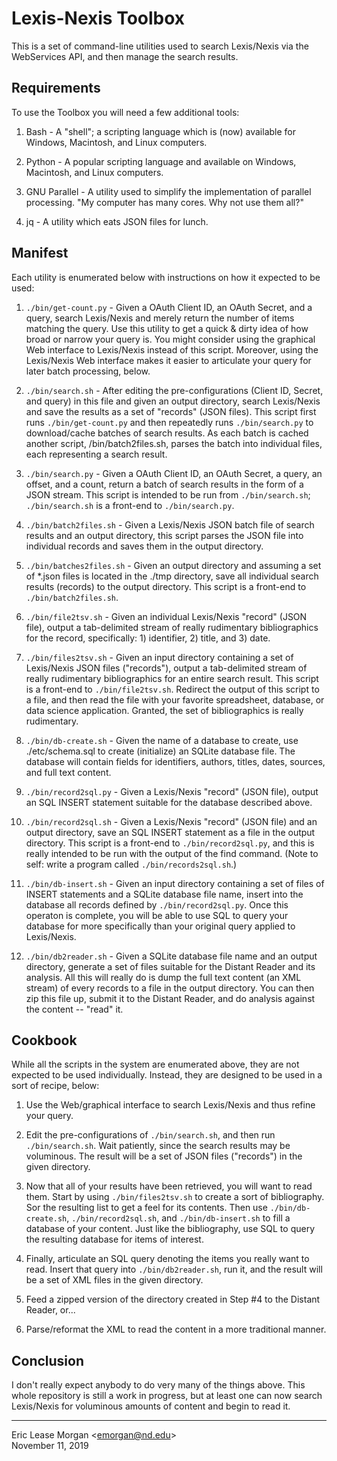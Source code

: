 # Lexis-Nexis Toolbox

This is a set of command-line utilities used to search Lexis/Nexis via the WebServices API, and then manage the search results. 

## Requirements

To use the Toolbox you will need a few additional tools:

  1. Bash - A "shell"; a scripting language which is (now) available for Windows, Macintosh, and Linux computers.
  
  2. Python - A popular scripting language and available on Windows, Macintosh, and Linux computers. 
  
  3. GNU Parallel - A utility used to simplify the implementation of parallel processing. "My computer has many cores. Why not use them all?"
  
  4. jq - A utility which eats JSON files for lunch.

## Manifest

Each utility is enumerated below with instructions on how it expected to be used:

  1. `./bin/get-count.py` - Given a OAuth Client ID, an OAuth Secret, and a query, search Lexis/Nexis and merely return the number of items matching the query. Use this utility to get a quick & dirty idea of how broad or narrow your query is. You might consider using the graphical Web interface to Lexis/Nexis instead of this script. Moreover, using the Lexis/Nexis Web interface makes it easier to articulate your query for later batch processing, below.
  
  2. `./bin/search.sh` - After editing the pre-configurations (Client ID, Secret, and query) in this file and given an output directory, search Lexis/Nexis and save the results as a set of "records" (JSON files). This script first runs `./bin/get-count.py` and then repeatedly runs `./bin/search.py` to download/cache batches of search results. As each batch is cached another script, /bin/batch2files.sh, parses the batch into individual files, each representing a search result.
  
  3. `./bin/search.py` - Given a OAuth Client ID, an OAuth Secret, a query, an offset, and a count, return a batch of search results in the form of a JSON stream. This script is intended to be run from `./bin/search.sh`; `./bin/search.sh` is a front-end to `./bin/search.py`.
  
  4. `./bin/batch2files.sh` - Given a Lexis/Nexis JSON batch file of search results and an output directory, this script parses the JSON file into individual records and saves them in the output directory.
  
  5. `./bin/batches2files.sh` - Given an output directory and assuming a set of *.json files is located in the ./tmp directory, save all individual search results (records) to the output directory. This script is a front-end to `./bin/batch2files.sh`. 
  
  6. `./bin/file2tsv.sh` - Given an individual Lexis/Nexis "record" (JSON file), output a tab-delimited stream of really rudimentary bibliographics for the record, specifically: 1) identifier, 2) title, and 3) date.
  
  7. `./bin/files2tsv.sh` - Given an input directory containing a set of Lexis/Nexis JSON files ("records"), output a tab-delimited stream of really rudimentary bibliographics for an entire search result. This script is a front-end to `./bin/file2tsv.sh`. Redirect the output of this script to a file, and then read the file with your favorite spreadsheet, database, or data science application. Granted, the set of bibliographics is really rudimentary. 
  
  8. `./bin/db-create.sh` - Given the name of a database to create, use ./etc/schema.sql to create (initialize) an SQLite database file. The database will contain fields for identifiers, authors, titles, dates, sources, and full text content.
  
  9. `./bin/record2sql.py` - Given a Lexis/Nexis "record" (JSON file), output an SQL INSERT statement suitable for the database described above. 
  
  10. `./bin/record2sql.sh` - Given a Lexis/Nexis "record" (JSON file) and an output directory, save an SQL INSERT statement as a file in the output directory. This script is a front-end to `./bin/record2sql.py`, and this is really intended to be run with the output of the find command. (Note to self: write a program called `./bin/records2sql.sh`.)
  
  11. `./bin/db-insert.sh` - Given an input directory containing a set of files of INSERT statements and a SQLite database file name, insert into the database all records defined by `./bin/record2sql.py`. Once this operaton is complete, you will be able to use SQL to query your database for more specifically than your original query applied to Lexis/Nexis. 
  
  12. `./bin/db2reader.sh` - Given a SQLite database file name and an output directory, generate a set of files suitable for the Distant Reader and its analysis. All this will really do is dump the full text content (an XML stream) of every records to a file in the output directory. You can then zip this file up, submit it to the Distant Reader, and do analysis against the content -- "read" it.
  
## Cookbook

While all the scripts in the system are enumerated above, they are not expected to be used individually. Instead, they are designed to be used in a sort of recipe, below:

   1. Use the Web/graphical interface to search Lexis/Nexis and thus refine your query.
   
   2. Edit the pre-configurations of `./bin/search.sh`, and then run `./bin/search.sh`. Wait patiently, since the search results may be voluminous. The result will be a set of JSON files ("records") in the given directory.
   
   3. Now that all of your results have been retrieved, you will want to read them. Start by using `./bin/files2tsv.sh` to create a sort of bibliography. Sor the resulting list to get a feel for its contents. Then use  `./bin/db-create.sh`, `./bin/record2sql.sh`, and `./bin/db-insert.sh` to fill a database of your content. Just like the bibliography, use SQL to query the resulting database for items of interest.
   
   4. Finally, articulate an SQL query denoting the items you really want to read. Insert that query into `./bin/db2reader.sh`, run it, and the result will be a set of XML files in the given directory.
   
   5. Feed a zipped version of the directory created in Step #4 to the Distant Reader, or...
   
   6. Parse/reformat the XML to read the content in a more traditional manner.

## Conclusion

I don't really expect anybody to do very many of the things above. This whole repository is still a work in progress, but at least one can now search Lexis/Nexis for voluminous amounts of content and begin to read it. 
  
--- 
Eric Lease Morgan &lt;emorgan@nd.edu&gt;  
November 11, 2019
